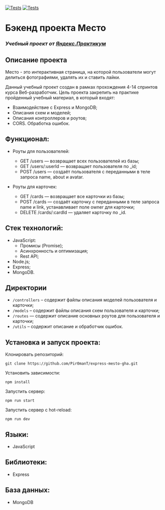 [![Tests](../../actions/workflows/tests-13-sprint.yml/badge.svg)](../../actions/workflows/tests-13-sprint.yml) [![Tests](../../actions/workflows/tests-14-sprint.yml/badge.svg)](../../actions/workflows/tests-14-sprint.yml)
# Бэкенд проекта Место
### *Учебный проект от [Яндекс.Практикум](https://practicum.yandex.ru/web/)*

## Описание проекта
Место - это интерактивная страница, на которой пользователи могут делиться фотографиями, удалять их и ставить лайки.

Данный учебный проект создан в рамках прохождения 4-14 спринтов курса Веб-разработчик. Цель проекта закрепить на практике пройденный учебный материал, в который входят:

- Взаимодействие с Express и MongoDB;
- Описания схем и моделей;
- Описания контроллеров и роутов;
- CORS. Обработка ошибок.

## Функционал:
- Роуты для пользователей:
  - GET /users — возвращает всех пользователей из базы;
  - GET /users/:userId — возвращает пользователя по _id;
  - POST /users — создаёт пользователя с переданными в теле запроса name, about и avatar.

- Роуты для карточек:
  - GET /cards — возвращает все карточки из базы;
  - POST /cards — создаёт карточку с переданными в теле запроса name и link, устанавливает поле owner для карточки;
  - DELETE /cards/:cardId — удаляет карточку по _id.

## Стек технологий:
- JavaScript:
  - Промисы (Promise);
  - Асинхронность и оптимизация;
  - Rest API;
- Node.js;
- Express;
- MongoDB.

## Директории
* `/controllers` – содержит файлы описания моделей пользователя и карточки;
* `/models` – содержит файлы описания схем пользователя и карточки;
* `/routes` — содержит описание основных роутов для пользователя и карточки;
* `/utils` – содержит описание и обработчик ошибок.

## Установка и запуск проекта:
Клонировать репозиторий:

    git clone https://github.com/Pir0manT/express-mesto-gha.git

Установить зависимости:

    npm install

Запустить сервер:

    npm run start

Запустить сервер с hot-reload:

    npm run dev

## Языки:
- JavaScript

## Библиотеки:
- Express

## База данных:
- MongoDB

